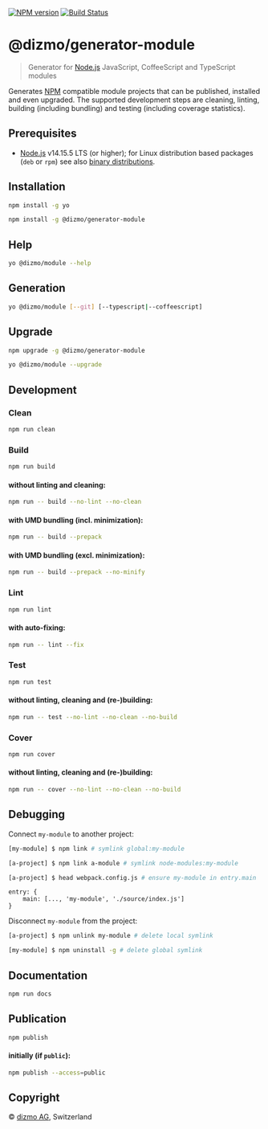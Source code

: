 [![NPM version](https://badge.fury.io/js/%40dizmo%2Fgenerator-module.svg)](https://npmjs.org/package/@dizmo/generator-module)
[![Build Status](https://travis-ci.com/dizmo/yeoman-generator-module.svg?branch=master)](https://travis-ci.com/dizmo/yeoman-generator-module)

# @dizmo/generator-module

> Generator for [Node.js] JavaScript, CoffeeScript and TypeScript modules

Generates [NPM] compatible module projects that can be published, installed and even upgraded. The supported development steps are cleaning, linting, building (including bundling) and testing (including coverage statistics).

## Prerequisites

* [Node.js] v14.15.5 LTS (or higher); for Linux distribution based packages (`deb` or `rpm`) see also [binary distributions](https://github.com/nodesource/distributions).

## Installation

```sh
npm install -g yo
```

```sh
npm install -g @dizmo/generator-module
```

## Help

```sh
yo @dizmo/module --help
```

## Generation

```sh
yo @dizmo/module [--git] [--typescript|--coffeescript]
```

## Upgrade

```sh
npm upgrade -g @dizmo/generator-module
```

```sh
yo @dizmo/module --upgrade
```

## Development

### Clean

```sh
npm run clean
```

### Build

```sh
npm run build
```

#### without linting and cleaning:

```sh
npm run -- build --no-lint --no-clean
```

#### with UMD bundling (incl. minimization):

```sh
npm run -- build --prepack
```

#### with UMD bundling (excl. minimization):

```sh
npm run -- build --prepack --no-minify
```

### Lint

```sh
npm run lint
```

#### with auto-fixing:

```sh
npm run -- lint --fix
```

### Test

```sh
npm run test
```

#### without linting, cleaning and (re-)building:

```sh
npm run -- test --no-lint --no-clean --no-build
```

### Cover

```sh
npm run cover
```

#### without linting, cleaning and (re-)building:

```sh
npm run -- cover --no-lint --no-clean --no-build
```

## Debugging

Connect `my-module` to another project:

```sh
[my-module] $ npm link # symlink global:my-module
```

```sh
[a-project] $ npm link a-module # symlink node-modules:my-module
```

```sh
[a-project] $ head webpack.config.js # ensure my-module in entry.main
```

```
entry: {
    main: [..., 'my-module', './source/index.js']
}
```

Disconnect `my-module` from the project:

```sh
[a-project] $ npm unlink my-module # delete local symlink
```

```sh
[my-module] $ npm uninstall -g # delete global symlink
```

## Documentation

```sh
npm run docs
```

## Publication

```sh
npm publish
```

#### initially (if `public`):

```sh
npm publish --access=public
```

## Copyright

 © [dizmo AG](http://dizmo.com/), Switzerland

[Node.js]: https://nodejs.org
[NPM]: https://www.npmjs.com